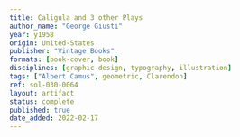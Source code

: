 ```yaml
---
title: Caligula and 3 other Plays
author_name: "George Giusti"
year: y1958
origin: United-States
publisher: "Vintage Books"
formats: [book-cover, book]
disciplines: [graphic-design, typography, illustration]
tags: ["Albert Camus", geometric, Clarendon]
ref: sol-030-0064
layout: artifact
status: complete
published: true
date_added: 2022-02-17
---
```

